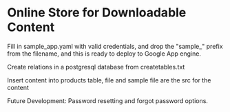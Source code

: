 # Online Store for Downloadable Content

Fill in sample_app.yaml with valid credentials, and drop the "sample_" prefix from the filename, and this is ready to deploy to Google App engine.

Create relations in a postgresql database from createtables.txt

Insert content into products table, file and sample file are the src for the content

Future Development:
Password resetting and forgot password options.
